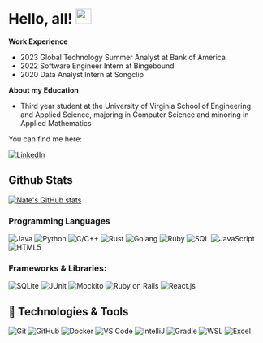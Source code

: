 <!--
**natekimball/natekimball** is a ✨ _special_ ✨ repository because its `README.md` (this file) appears on your GitHub profile.

Here are some ideas to get you started:

- 🔭 I’m currently working on ...
- 🌱 I’m currently learning ...
- 👯 I’m looking to collaborate on ...
- 🤔 I’m looking for help with ...
- 💬 Ask me about ...
- 📫 How to reach me: ...
- 😄 Pronouns: ...
- ⚡ Fun fact: ...
-->

# Hello, all! <img src="https://raw.githubusercontent.com/MartinHeinz/MartinHeinz/master/wave.gif" width="30px">

**Work Experience**
- 2023 Global Technology Summer Analyst at Bank of America
- 2022 Software Engineer Intern at Bingebound
- 2020 Data Analyst Intern at Songclip

**About my Education**
- Third year student at the University of Virginia School of Engineering and Applied Science, majoring in Computer Science and minoring in Applied Mathematics

You can find me here:

[![LinkedIn][1.2]][1]

##  Github Stats
[![Nate's GitHub stats](https://github-readme-stats.vercel.app/api?username=natekimball)](https://github.com/natekimball/github-readme-stats)


### Programming Languages
<!-- Coding Languages -->
![Java](https://img.shields.io/badge/java-%23ED8B00.svg?style=for-the-badge&logo=java&logoColor=white)
![Python](https://img.shields.io/badge/python-3670A0?style=for-the-badge&logo=python&logoColor=ffdd54)
![C/C++](https://img.shields.io/badge/C/C++-informational?style=for-the-badge&logo=c&logoColor=black)
![Rust](https://img.shields.io/badge/Rust-informational?style=for-the-badge&logo=Rust&logoColor=black&color=red)
![Golang](https://img.shields.io/badge/golang-informational?style=for-the-badge&logo=go&logoColor=blue&color=white)
![Ruby](https://img.shields.io/badge/ruby-informational?style=for-the-badge&logo=ruby&logoColor=red&color=black)
![SQL](https://img.shields.io/badge/sql-informational?style=for-the-badge&logo=sql&logoColor=red&color=black)
![JavaScript](https://img.shields.io/badge/javascript-%23323330.svg?style=for-the-badge&logo=javascript&logoColor=%23F7DF1E)
![HTML5](https://img.shields.io/badge/html5-%23E34F26.svg?style=for-the-badge&logo=html5&logoColor=white)

<!-- Frameworks -->
### Frameworks & Libraries: 
![SQLite](https://img.shields.io/badge/sqlite-informational?style=for-the-badge&logo=sqlite&logoColor=red&color=black)
![JUnit](https://img.shields.io/badge/junit-informational?style=for-the-badge&logo=junit&logoColor=red&color=blue)
![Mockito](https://img.shields.io/badge/mockito-informational?style=for-the-badge&logo=mockito&logoColor=blue&color=purple)
![Ruby on Rails](https://img.shields.io/badge/Ruby%20on%20rails-informational?style=for-the-badge&logo=rubyOnRails&logoColor=white&color=ff3333)
![React.js](https://img.shields.io/badge/React.js/React%20Native-informational?style=for-the-badge&logo=react&logoColor=blue&color=black)


## 🔧 Technologies & Tools
![Git](https://img.shields.io/badge/Git-informational?style=for-the-badge&logo=git&logoColor=red&color=black)
![GitHub](https://img.shields.io/badge/github-informational?style=for-the-badge&logo=github&logoColor=white&color=black)
![Docker](https://img.shields.io/badge/docker-informational?style=for-the-badge&logo=docker&logoColor=blue&color=777777)
![VS Code](https://img.shields.io/badge/VS%20Code-informational?style=for-the-badge&logo=visualstudio&logoColor=blue&color=white)
![IntelliJ](https://img.shields.io/badge/intellij-informational?style=for-the-badge&logo=intellij&logoColor=blue&color=0000ff)
![Gradle](https://img.shields.io/badge/gradle-informational?style=for-the-badge&logo=gradle&logoColor=grey&color=aaffaa)
![WSL](https://img.shields.io/badge/WSL-informational?style=for-the-badge&logo=linux&color=black)
![Excel](https://img.shields.io/badge/excel-informational?style=for-the-badge&logo=microsoft-excel&color=33aa33)


<!-- Icons -->
[1.2]: https://img.shields.io/badge/LinkedIn-0077B5?style=for-the-badge&logo=linkedin&logoColor=white

<!-- Links to your social media accounts -->

[1]: https://www.linkedin.com/in/natekimball/
